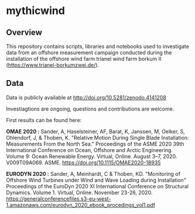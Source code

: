 # mythicwind

## Overview

This repository contains scripts, libraries and notebooks used to investigate data from an offshore measurement campaign conducted during the installation of the offshore wind farm trianel wind farm borkum II (https://www.trianel-borkumzwei.de/). 

## Data

Data is publicly available at http://doi.org/10.5281/zenodo.4141208 

Investiagtions are ongoing, questions and contributions are welcome. 

First results can be found here: 

**OMAE 2020 :** Sander, A, Haselsteiner, AF, Barat, K, Janssen, M, Oelker, S, Ohlendorf, J, & Thoben, K. "Relative Motion During Single Blade Installation: Measurements From the North Sea." Proceedings of the ASME 2020 39th International Conference on Ocean, Offshore and Arctic Engineering. Volume 9: Ocean Renewable Energy. Virtual, Online. August 3–7, 2020. V009T09A069. ASME. https://doi.org/10.1115/OMAE2020-18935

**EURODYN 2020 :** Sander, A, Meinhardt, C & Thoben, KD. "Monitoring of Offshore Wind Turbines under Wind and Wave Loading during Installation" Proceedings of the EuroDyn 2020 XI International Conference on Structural Dynamics. Volume 1. Virtual, Online. November 23-26, 2020. https://generalconferencefiles.s3-eu-west-1.amazonaws.com/eurodyn_2020_ebook_procedings_vol1.pdf


